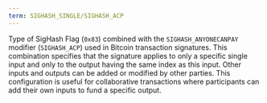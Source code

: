 ```yaml
---
term: SIGHASH_SINGLE/SIGHASH_ACP
---
```


Type of SigHash Flag (`0x83`) combined with the `SIGHASH_ANYONECANPAY` modifier (`SIGHASH_ACP`) used in Bitcoin transaction signatures. This combination specifies that the signature applies to only a specific single input and only to the output having the same index as this input. Other inputs and outputs can be added or modified by other parties. This configuration is useful for collaborative transactions where participants can add their own inputs to fund a specific output.